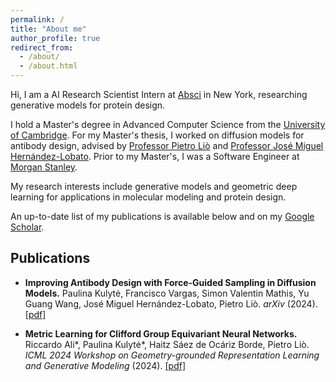 ```yaml
---
permalink: /
title: "About me"
author_profile: true
redirect_from: 
  - /about/
  - /about.html
---
```

Hi, I am a AI Research Scientist Intern at [Absci](https://absci.com/) in New York, researching generative models for protein design.

I hold a Master's degree in Advanced Computer Science from the [University of Cambridge](https://www.cst.cam.ac.uk/). For my Master's thesis, I worked on diffusion models for antibody design, advised by [Professor Pietro Liò](https://scholar.google.com/citations?user=4YhNJBEAAAAJ&hl=en) and [Professor José Miguel Hernández-Lobato](https://scholar.google.com/citations?user=BEBccCQAAAAJ&hl=en). Prior to my Master's, I was a Software Engineer at [Morgan Stanley](https://www.morganstanley.com/).

My research interests include generative models and geometric deep learning for applications in molecular modeling and protein design.

An up-to-date list of my publications is available below and on my [Google Scholar](https://scholar.google.com/citations?user=izbFB5YAAAAJ&hl=en).

Publications
------

- **Improving Antibody Design with Force-Guided Sampling in Diffusion Models.** Paulina Kulytė, Francisco Vargas, Simon Valentin Mathis, Yu Guang Wang, José Miguel Hernández-Lobato, Pietro Liò. _arXiv_ (2024). [\[pdf\]](https://arxiv.org/pdf/2406.05832)

- **Metric Learning for Clifford Group Equivariant Neural Networks.** Riccardo Ali\*, Paulina Kulytė\*, Haitz Sáez de Ocáriz Borde, Pietro Liò. _ICML 2024 Workshop on Geometry-grounded Representation Learning and Generative Modeling_ (2024). [\[pdf\]](https://arxiv.org/pdf/2407.09926)
